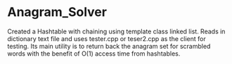 # Anagram_Solver
Created a Hashtable with chaining using template class linked list. Reads in dictionary text file and uses tester.cpp or teser2.cpp as the client for testing. Its main utility is to return back the anagram set for scrambled words with the benefit of O(1) access time from hashtables.
